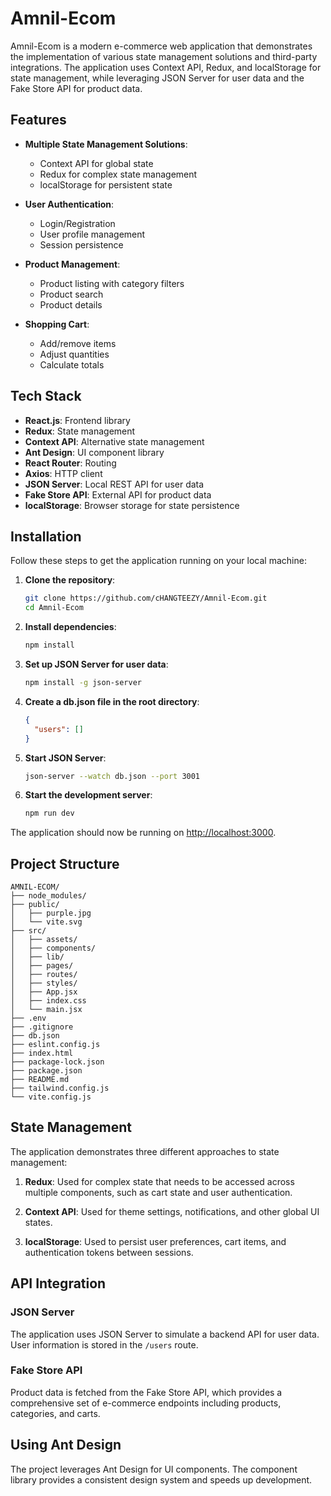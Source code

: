 # Amnil-Ecom

Amnil-Ecom is a modern e-commerce web application that demonstrates the implementation of various state management solutions and third-party integrations. The application uses Context API, Redux, and localStorage for state management, while leveraging JSON Server for user data and the Fake Store API for product data.

## Features

- **Multiple State Management Solutions**:
  - Context API for global state
  - Redux for complex state management
  - localStorage for persistent state
- **User Authentication**:

  - Login/Registration
  - User profile management
  - Session persistence

- **Product Management**:
  - Product listing with category filters
  - Product search
  - Product details
- **Shopping Cart**:

  - Add/remove items
  - Adjust quantities
  - Calculate totals

## Tech Stack

- **React.js**: Frontend library
- **Redux**: State management
- **Context API**: Alternative state management
- **Ant Design**: UI component library
- **React Router**: Routing
- **Axios**: HTTP client
- **JSON Server**: Local REST API for user data
- **Fake Store API**: External API for product data
- **localStorage**: Browser storage for state persistence

## Installation

Follow these steps to get the application running on your local machine:

1. **Clone the repository**:

   ```bash
   git clone https://github.com/cHANGTEEZY/Amnil-Ecom.git
   cd Amnil-Ecom
   ```

2. **Install dependencies**:

   ```bash
   npm install
   ```

3. **Set up JSON Server for user data**:

   ```bash
   npm install -g json-server
   ```

4. **Create a db.json file in the root directory**:

   ```json
   {
     "users": []
   }
   ```

5. **Start JSON Server**:

   ```bash
   json-server --watch db.json --port 3001
   ```

6. **Start the development server**:
   ```bash
   npm run dev
   ```

The application should now be running on [http://localhost:3000](http://localhost:3000).

## Project Structure

```
AMNIL-ECOM/
├── node_modules/
├── public/
│   ├── purple.jpg
│   └── vite.svg
├── src/
│   ├── assets/
│   ├── components/
│   ├── lib/
│   ├── pages/
│   ├── routes/
│   ├── styles/
│   ├── App.jsx
│   ├── index.css
│   └── main.jsx
├── .env
├── .gitignore
├── db.json
├── eslint.config.js
├── index.html
├── package-lock.json
├── package.json
├── README.md
├── tailwind.config.js
└── vite.config.js
```

## State Management

The application demonstrates three different approaches to state management:

1. **Redux**: Used for complex state that needs to be accessed across multiple components, such as cart state and user authentication.

2. **Context API**: Used for theme settings, notifications, and other global UI states.

3. **localStorage**: Used to persist user preferences, cart items, and authentication tokens between sessions.

## API Integration

### JSON Server

The application uses JSON Server to simulate a backend API for user data. User information is stored in the `/users` route.

### Fake Store API

Product data is fetched from the Fake Store API, which provides a comprehensive set of e-commerce endpoints including products, categories, and carts.

## Using Ant Design

The project leverages Ant Design for UI components. The component library provides a consistent design system and speeds up development.
